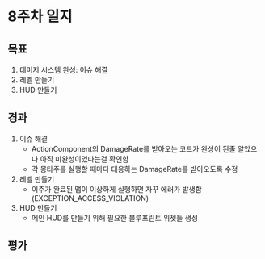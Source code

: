# 8주차 일지

## 목표

1. 데미지 시스템 완성: 이슈 해결
2. 레벨 만들기
3. HUD 만들기

## 경과

1. 이슈 해결
    - ActionComponent의 DamageRate를 받아오는 코드가 완성이 된줄 알았으나 아직 미완성이었다는걸 확인함
    - 각 몽타주를 실행할 때마다 대응하는 DamageRate를 받아오도록 수정
2. 레벨 만들기
    - 이주가 완료된 맵이 이상하게 실행하면 자꾸 에러가 발생함(EXCEPTION_ACCESS_VIOLATION)
3. HUD 만들기
    - 메인 HUD를 만들기 위해 필요한 블루프린트 위젯들 생성

## 평가
